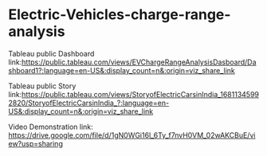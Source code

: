 # Electric-Vehicles-charge-range-analysis

Tableau public Dashboard link:https://public.tableau.com/views/EVChargeRangeAnalysisDasboard/Dashboard1?:language=en-US&:display_count=n&:origin=viz_share_link


Tableau public Story link:https://public.tableau.com/views/StoryofElectricCarsinIndia_16811345992820/StoryofElectricCarsinIndia_?:language=en-US&:display_count=n&:origin=viz_share_link


Video Demonstration link: https://drive.google.com/file/d/1gN0WGi16l_6Ty_f7nvH0VM_02wAKCBuE/view?usp=sharing
